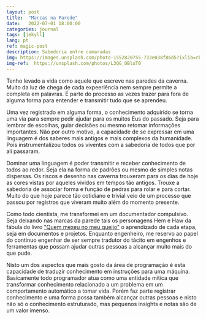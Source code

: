 ```yaml
---
layout: post
title:  "Marcas na Parede"
date:   2022-07-01 18:00:00
categories: journal
tags: [jekyll]
lang: pt
ref: magic-post
description: Sabedoria entre camaradas
img: https://images.unsplash.com/photo-1552820755-733e038f86d5?ixlib=rb-1.2.1&ixid=MnwxMjA3fDB8MHxwaG90by1wYWdlfHx8fGVufDB8fHx8&auto=format&fit=crop&w=2070&q=80
img-ref:  https://unsplash.com/photos/L3QG_OBluT0
---
```


Tenho levado a vida como aquele que escreve nas paredes da caverna. Muito da luz de chega de cada expeeriência nem sempre permite a completa em palavras. É parte do processo as vezes trazer para fora de alguma forma para entender e transmitir tudo que se aprendeu.

Uma vez registrado em alguma forma, o conhecimento adquirido se torna uma via para sempre pedir ajudar para os muitos Eus do passado. Seja para lembrar de escolhas, guiar decisões ou mesmo retomar informações importantes. Não por outro motivo, a capacidade de se expressar em uma linguagem é dos saberes mais antigos e mais complexos da humanidade. Pois instrumentalizou todos os viventes com a sabedoria de todos que por ali passaram.

Dominar uma linguagem é poder transmitir e receber conhecimento de todos ao redor. Seja ela na forma de padrões ou mesmo de simples notas dispersas. Os riscos e desenho nas caverna trouxeram para os dias de hoje as cores vistas por aqueles vividos em tempos tão antigos. Trouxe a sabedoria de associar forma e função de pedras para rolar e para cortar. Muito do que hoje parece tão cotidiano e trivial veio de um processo que passou por registros que viveram muito além do momento presente.

Como todo cientista, me transformei em um documentador compulsivo. Seja deixando nas marcas da parede tais os personagens Hem e Haw da fábula do livro ["Quem mexeu no meu queijo"](https://pt.wikipedia.org/wiki/Quem_Mexeu_no_Meu_Queijo?) o aprendizado de cada etapa, seja em documentos e projetos. Enquanto engenheiro, me reservo ao papel do continuo engenhar de ser sempre tradutor do tácito em engenhos e ferramentas que possam ajudar outras pessoas a alcançar muito mais do que pude.

Nisto um dos aspectos que mais gosto da área de programação é esta capacidade de traduzir conhecimento em instruções para uma máquina. Basicamente todo programador atua como uma entidade mítica que transformar conhecimento relacionado a um problema em um comportamento automático a tomar vida. Porém faz parte registrar conhecimento e uma forma possa também alcançar outras pessoas e nisto não só o conhecimento estruturado, mas pequenos insights e notas são de um valor imenso.